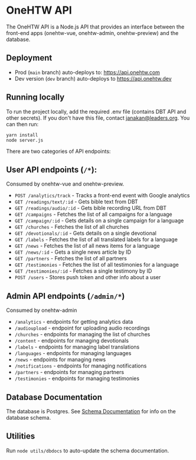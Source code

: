 # OneHTW API
The OneHTW API is a Node.js API that provides an interface between the front-end apps (onehtw-vue, onehtw-admin, onehtw-preview) and the database.

## Deployment
* Prod (`main` branch) auto-deploys to: https://api.onehtw.com
* Dev version (`dev` branch) auto-deploys to https://api.onehtw.dev

## Running locally
To run the project locally, add the required .env file (contains DBT API and other secrets). If you don't have this file, contact janakan@leaders.org. You can then run:
```
yarn install
node server.js
```

There are two categories of API endpoints:

## User API endpoints (`/*`):
Consumed by onehtw-vue and onehtw-preview.

* `POST /analytics/track` - Tracks a front-end event with Google analytics
* `GET /readings/text/:id` - Gets bible text from DBT
* `GET /readings/audio/:id` - Gets bible recording URL from DBT
* `GET /campaigns` - Fetches the list of all campaigns for a language
* `GET /campaign/:id` - Gets details on a single campaign for a language
* `GET /churches` - Fetches the list of all churches
* `GET /devotionals/:id` - Gets details on a single devotional
* `GET /labels` - Fetches the list of all translated labels for a language
* `GET /news` - Fetches the list of all news items for a language
* `GET /news/:id` - Gets a single news article by ID
* `GET /partners` - Fetches the list of all partners
* `GET /testimonies` - Fetches the list of all testimonies for a language
* `GET /testimonies/:id` - Fetches a single testimony by ID
* `POST /users` - Stores push token and other info about a user

## Admin API endpoints (`/admin/*`)
Consumed by onehtw-admin

* `/analytics` - endpoints for getting analytics data
* `/audioupload` - endpoint for uploading audio recordings
* `/churches` - endpoints for managing the list of churches
* `/content` - endpoints for managing devotionals
* `/labels` - endpoints for managing label translations
* `/languages` - endpoints for managing languages
* `/news` - endpoints for managing news
* `/notifications` - endpoints for managing notifications
* `/partners` - endpoints for managing partners
* `/testimonies` - endpoints for managing testimonies

## Database Documentation
The database is Postgres. See [Schema Documentation](schema.md) for info on the database schema.

## Utilities
Run `node utils/dbdocs` to auto-update the schema documentation.
